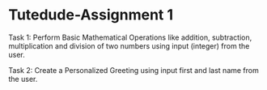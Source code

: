 # Tutedude-Assignment 1

Task 1: Perform Basic Mathematical Operations like addition, subtraction, multiplication and division of two numbers using input (integer) from the user.

Task 2: Create a Personalized Greeting using input first and last name from the user.
